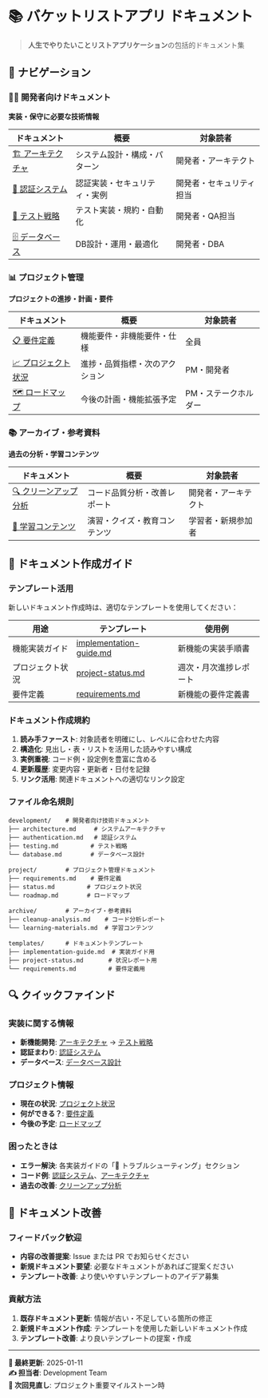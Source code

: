 # 📚 バケットリストアプリ ドキュメント

> **人生でやりたいことリストアプリケーション**の包括的ドキュメント集

## 🧭 ナビゲーション

### 👨‍💻 開発者向けドキュメント

**実装・保守に必要な技術情報**

| ドキュメント                                       | 概要                         | 対象読者                 |
| -------------------------------------------------- | ---------------------------- | ------------------------ |
| [🏗 アーキテクチャ](./development/architecture.md) | システム設計・構成・パターン | 開発者・アーキテクト     |
| [🔐 認証システム](./development/authentication.md) | 認証実装・セキュリティ・実例 | 開発者・セキュリティ担当 |
| [🧪 テスト戦略](./development/testing.md)          | テスト実装・規約・自動化     | 開発者・QA担当           |
| [🗄️ データベース](./development/database.md)       | DB設計・運用・最適化         | 開発者・DBA              |

### 📊 プロジェクト管理

**プロジェクトの進捗・計画・要件**

| ドキュメント                               | 概要                           | 対象読者             |
| ------------------------------------------ | ------------------------------ | -------------------- |
| [📋 要件定義](./project/requirements.md)   | 機能要件・非機能要件・仕様     | 全員                 |
| [📈 プロジェクト状況](./project/status.md) | 進捗・品質指標・次のアクション | PM・開発者           |
| [🗺️ ロードマップ](./project/roadmap.md)    | 今後の計画・機能拡張予定       | PM・ステークホルダー |

### 📚 アーカイブ・参考資料

**過去の分析・学習コンテンツ**

| ドキュメント                                           | 概要                         | 対象読者             |
| ------------------------------------------------------ | ---------------------------- | -------------------- |
| [🔍 クリーンアップ分析](./archive/cleanup-analysis.md) | コード品質分析・改善レポート | 開発者・アーキテクト |
| [📖 学習コンテンツ](./archive/learning-materials.md)   | 演習・クイズ・教育コンテンツ | 学習者・新規参加者   |

## 📝 ドキュメント作成ガイド

### テンプレート活用

新しいドキュメント作成時は、適切なテンプレートを使用してください：

| 用途             | テンプレート                                                   | 使用例                 |
| ---------------- | -------------------------------------------------------------- | ---------------------- |
| 機能実装ガイド   | [implementation-guide.md](./templates/implementation-guide.md) | 新機能の実装手順書     |
| プロジェクト状況 | [project-status.md](./templates/project-status.md)             | 週次・月次進捗レポート |
| 要件定義         | [requirements.md](./templates/requirements.md)                 | 新機能の要件定義書     |

### ドキュメント作成規約

1. **読み手ファースト**: 対象読者を明確にし、レベルに合わせた内容
2. **構造化**: 見出し・表・リストを活用した読みやすい構成
3. **実例重視**: コード例・設定例を豊富に含める
4. **更新履歴**: 変更内容・更新者・日付を記録
5. **リンク活用**: 関連ドキュメントへの適切なリンク設定

### ファイル命名規則

```
development/    # 開発者向け技術ドキュメント
├── architecture.md     # システムアーキテクチャ
├── authentication.md   # 認証システム
├── testing.md         # テスト戦略
└── database.md        # データベース設計

project/        # プロジェクト管理ドキュメント
├── requirements.md    # 要件定義
├── status.md         # プロジェクト状況
└── roadmap.md        # ロードマップ

archive/        # アーカイブ・参考資料
├── cleanup-analysis.md    # コード分析レポート
└── learning-materials.md  # 学習コンテンツ

templates/      # ドキュメントテンプレート
├── implementation-guide.md  # 実装ガイド用
├── project-status.md       # 状況レポート用
└── requirements.md         # 要件定義用
```

## 🔍 クイックファインド

### 実装に関する情報

- **新機能開発**: [アーキテクチャ](./development/architecture.md) → [テスト戦略](./development/testing.md)
- **認証まわり**: [認証システム](./development/authentication.md)
- **データベース**: [データベース設計](./development/database.md)

### プロジェクト情報

- **現在の状況**: [プロジェクト状況](./project/status.md)
- **何ができる？**: [要件定義](./project/requirements.md)
- **今後の予定**: [ロードマップ](./project/roadmap.md)

### 困ったときは

- **エラー解決**: 各実装ガイドの「🔧 トラブルシューティング」セクション
- **コード例**: [認証システム](./development/authentication.md)、[アーキテクチャ](./development/architecture.md)
- **過去の改善**: [クリーンアップ分析](./archive/cleanup-analysis.md)

## 🤝 ドキュメント改善

### フィードバック歓迎

- **内容の改善提案**: Issue または PR でお知らせください
- **新規ドキュメント要望**: 必要なドキュメントがあればご提案ください
- **テンプレート改善**: より使いやすいテンプレートのアイデア募集

### 貢献方法

1. **既存ドキュメント更新**: 情報が古い・不足している箇所の修正
2. **新規ドキュメント作成**: テンプレートを使用した新しいドキュメント作成
3. **テンプレート改善**: より良いテンプレートの提案・作成

---

**📅 最終更新**: 2025-01-11  
**✍️ 担当者**: Development Team  
**🔄 次回見直し**: プロジェクト重要マイルストーン時

